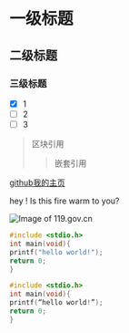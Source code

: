 # 一级标题
## 二级标题
### 三级标题


- [x] 1
- [ ] 2
- [ ] 3

> 区块引用
>> 嵌套引用


[github我的主页](http://github.com/jsliker)


hey ! Is this fire warm to you?

![Image of 119.gov.cn](http://weixin.119.gov.cn/uploads///3/c/3/a/thumb_55f695528a6ee.jpg)


```c
#include <stdio.h>
int main(void){
printf("hello world!");
return 0;
}
```

```c
#include <stdio.h>
int main(void){
printf(“hello world!”);
return 0;
}
```
